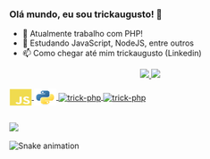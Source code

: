 ### Olá mundo, eu sou trickaugusto! 👋 

- 🔭 Atualmente trabalho com PHP!
- 🌱 Estudando JavaScript, NodeJS, entre outros
- 📫 Como chegar até mim trickaugusto (Linkedin)

<div align="center">
  <a href="https://github.com/trickaugusto">
  <img height="180em" src="https://github-readme-stats.vercel.app/api?username=trickaugusto&show_icons=true&theme=dracula&include_all_commits=true&count_private=true"/>
  <img height="180em" src="https://github-readme-stats.vercel.app/api/top-langs/?username=trickaugusto&layout=compact&langs_count=7&theme=dracula"/>
</div>
<div style="display: inline_block"><br>
  <img align="center" alt="trick-Js" height="30" width="40" src="https://raw.githubusercontent.com/devicons/devicon/master/icons/javascript/javascript-plain.svg">
  <img align="center" alt="trick-Python" height="30" width="40" src="https://raw.githubusercontent.com/devicons/devicon/master/icons/python/python-original.svg">
  <img align="center" alt="trick-php" height="30" width="40" src="https://cdn.jsdelivr.net/gh/devicons/devicon/icons/php/php-plain.svg">
  <img align="center" alt="trick-php" height="30" width="40" src="https://cdn.jsdelivr.net/gh/devicons/devicon/icons/nodejs/nodejs-original-wordmark.svg"> 
</div>

  ##

  <div>
  <a href="https://www.linkedin.com/in/trickaugusto" target="_blank"><img src="https://img.shields.io/badge/-LinkedIn-%230077B5?style=for-the-badge&logo=linkedin&logoColor=white" target="_blank"></a> 
     
  ![Snake animation](https://github.com/trickaugusto/trickaugusto/blob/output/github-contribution-grid-snake.svg)

</div>
